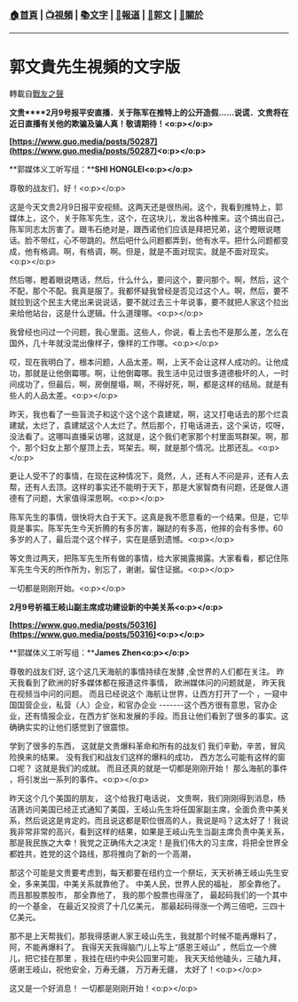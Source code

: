 ###  [:house:首頁](https://github.com/ourhimalayas/home) | [:tv:視頻](https://github.com/ourhimalayas/videos) | [:books:文字](https://github.com/ourhimalayas/txt) | [:newspaper:報道](https://github.com/ourhimalayas/news) | [:eagle:郭文](https://github.com/ourhimalayas/guomedia) | [:pray:關於](https://github.com/ourhimalayas/home/tree/master/about)
---
# 郭文貴先生視頻的文字版
轉載自[戰友之聲](http://littleantvoice.blogspot.com)

**文贵****2月9号报平安直播．关于陈军在推特上的公开造假……说谎．文贵将在近日直播有关他的欺骗及骗人真！敬请期待！<o:p></o:p>**

**[https://www.guo.media/posts/50287](https://www.guo.media/posts/50287)<o:p></o:p>**



**郭媒体义工听写组：****SHI HONGLEI<o:p></o:p>**



尊敬的战友们，好！<o:p></o:p>

这是今天文贵2月9日报平安视频。这两天还是很热闹。这个，我看到推特上，郭媒体上，这个，关于陈军先生，这个，在这块儿，发出各种推来。这个搞出自己，陈军同志太厉害了。跟韦石绝对是，跟西诺他们应该是拜把兄弟，这个瞪眼说瞎话。脸不带红，心不带跳的。然后吧什么问题都弄到，他有水平。把什么问题都变成，他有格调。啊，有格调，啊。但是，就是不面对现实。就是不面对现实。<o:p></o:p>



然后哪，瞪着眼说瞎话，然后，什么什么，要问这个，要问那个。啊，然后，这个不配，那个不配。我真是服了。我都怀疑我曾经是否见过这个人。啊，然后，要不就拉到这个民主大佬出来说说话，要不就过去三十年说事，要不就把人家这个拉出来给他站台，这是什么逻辑。什么道理哪。<o:p></o:p>



我曾经也问过一个问题，我心里面。这些人，你说，看上去也不是那么差，怎么在国外，几十年就没混出像样子，像样的工作哪。<o:p></o:p>



哎，现在我明白了，根本问题，人品太差。啊，上天不会让这样人成功的。让他成功，那就是让他倒霉哪。啊，让他倒霉哪。我生活中见过很多道德极坏的人，一时间成功了，但最后，啊，房倒屋塌，啊，不得好死，啊，都是这样的结局。就是有些人的人品太差。<o:p></o:p>



昨天，我也看了一些盲流子和这个这个这个袁建斌，啊，这又打电话去的那个烂袁建斌，太烂了，袁建斌这个人太烂了。然后那个，打电话进去，这个采访，哎呀，没法看了。这哪叫直播采访哪，这就是，这个我们老家那个村里面骂群架。啊，那个，那个妇女上那个屋顶上去，骂架去。啊，就是那个情况。比那还乱。<o:p></o:p>



更让人受不了的事情，在现在这种情况下，竟然，人，还有人不问是非，还有人去帮，还有人去顶。这样的事实还不能明于天下，那是大家智商有问题，还是做人道德有了问题，大家值得深思啊。<o:p></o:p>



陈军先生的事情，很快将大白于天下。这真是我不愿意看的一个结果。但是，它毕竟是事实。陈军先生今天折腾的有多厉害，蹦跶的有多高，他摔的会有多惨。60多岁的人了，最后混个这个样子，实在是感到遗憾。<o:p></o:p>



等文贵过两天，把陈军先生所有做的事情，给大家揭露揭露。大家看看，都记住陈军先生今天的所作所为，别忘了，谢谢。留住证据。<o:p></o:p>



一切都是刚刚开始。<o:p></o:p>







**2月9号祈福王岐山副主席成功建设新的中美关系<o:p></o:p>**

**[https://www.guo.media/posts/50316](https://www.guo.media/posts/50316)<o:p></o:p>**



**郭媒体义工听写组：****James Zhen<o:p></o:p>**



尊敬的战友们好,&nbsp;这个这几天海航的事情持续在发酵&nbsp;,全世界的人们都在关注。 昨天我看到了欧洲的好多媒体都在报道这件事情， 欧洲媒体问的问题就是， 昨天我在视频当中问的问题。 而且已经说这个 海航让世界，让西方打开了一个 ，一窥中国国营企业，私营（人）企业，和官办企业&nbsp;-------这个西方很有意思，官办企业，还有情报企业，在西方扩张和发展的手段。而且让他们看到了很多的事实。这确确实实的让他们感觉到了很震惊。



学到了很多的东西， 这就是文贵爆料革命和所有的战友们 我们辛勤，辛苦，冒风险换来的结果。 没有我们和战友们这样的爆料的成功， 西方怎么可能有这样的窗口呢？ 这就是我们的成就。 而且还真的就是一切都是刚刚开始！ 那么海航的事件 ，将引发出一系列的事件。<o:p></o:p>



昨天这个几个美国的朋友， 这个给我打电话说， 文贵啊，我们刚刚得到消息，杨洁篪访问美国已经正式通知了美国，王岐山先生将任国家副主席，全面负责中美关系，然后说这是肯定的。而且说这都是职位很高的人，我说是吗？这太好了！我说我非常非常的高兴，看到这样的结果，如果是王岐山先生当副主席负责中美关系，那是我民族之大幸！我党之正确伟大之决定！是我们伟大的习主席，将把全世界全都姓共，姓党的这个路线，那将推向了新的一个高潮，



那这个可能是文贵要考虑到，每天都要在纽约立一个祭坛，天天祈祷王岐山先生安全，多来美国，中美关系就靠他了。 中美人民，世界人民的福祉， 那全靠他了。 而且那股票股市， 那全靠他了， 我的那个股票也得涨了， 最起码我们的一个其中的一个基金， 在最近又投资了十几亿美元， 那最起码得涨一个两三倍吧，三四十亿美元。



那不是上天帮我们，那我得感谢人家王岐山先生，我就那个时候不能再爆料了， 阿，不能再爆料了。 我得天天我得脑门儿上写上“感恩王岐山” ，然后立一个牌儿，把它挂在那里 ，我挂在纽约中央公园里可能， 我天天给他磕头，三磕九拜， 感谢王岐山，祝他安全，万寿无疆， 万万寿无疆， 太好了！<o:p></o:p>



这又是一个好消息！ 一切都是刚刚开始！<o:p></o:p>


  
<u></u><sub></sub><sup></sup><strike></strike>